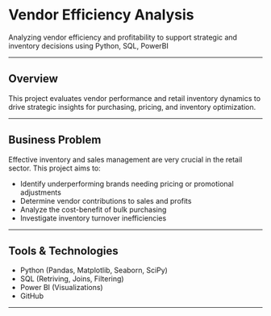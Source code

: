 # Vendor Efficiency Analysis 
Analyzing vendor efficiency and profitability to support strategic and inventory decisions using Python, SQL, PowerBI

---
## Overview

This project evaluates vendor performance and retail inventory dynamics to drive strategic insights for purchasing, pricing, and inventory optimization. 

---

## Business Problem
Effective inventory and sales management are very crucial in the retail sector. This project aims to:
- Identify underperforming brands needing pricing or promotional adjustments
- Determine vendor contributions to sales and profits
- Analyze the cost-benefit of bulk purchasing
- Investigate inventory turnover inefficiencies

---

## Tools & Technologies
- Python (Pandas, Matplotlib, Seaborn, SciPy)
- SQL (Retriving, Joins, Filtering)
- Power BI (Visualizations)
- GitHub

---
